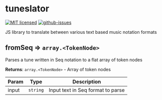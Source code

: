 # tuneslator

[![MIT licensed](https://img.shields.io/badge/license-MIT-blue.svg)](http://opensource.org/licenses/MIT)
[![github-issues](https://img.shields.io/github/issues/dxinteractive/tuneslator.svg)](https://github.com/dxinteractive/tuneslator/issues)

JS library to translate between various text based music notation formats

<a name="module_fromSeq"></a>

## fromSeq ⇒ <code>array.&lt;TokenNode&gt;</code>
Parses a tune written in Seq notation to a flat array of token nodes

**Returns**: <code>array.&lt;TokenNode&gt;</code> - Array of token nodes  

| Param | Type | Description |
| --- | --- | --- |
| input | <code>string</code> | Input text in Seq format to parse |

